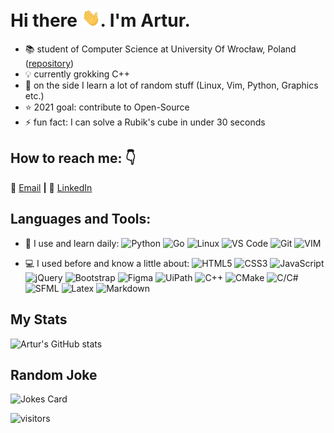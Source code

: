 
# Hi there <img src="https://raw.githubusercontent.com/arturJan4/arturJan4/master/wave.gif" width="30px">. I'm Artur.

- :books: student of Computer Science at University Of Wrocław, Poland ([repository](https://github.com/arturJan4/University))
- :bulb: currently grokking C++
- :snake: on the side I learn a lot of random stuff (Linux, Vim, Python, Graphics etc.)
- :star: 2021 goal: contribute to Open-Source
- ⚡ fun fact: I can solve a Rubik's cube in under 30 seconds 

## How to reach me: :point_down:
:email: [Email][email] **|** 
:office: [LinkedIn][linkedin]

[email]: mailto:arturjankowskigm@gmail.com
[linkedin]: http://linkedin.com/in/artur-jankowski-0a26231b4

## Languages and Tools:
- 🚀 I use and learn daily:
  ![Python](https://img.shields.io/badge/-Python-8fcfd1?style=plastic&logo=Python)
  ![Go](https://img.shields.io/badge/-Go-E34F26?style=plastic&logo=go&logoColor=white)
  ![Linux](https://img.shields.io/badge/Linux-black?style=plastic&logo=linux)
  ![VS Code](https://img.shields.io/badge/-VS%20Code-007ACC?style=plastic&logo=visual-studio-code)
  ![Git](https://img.shields.io/badge/-Git-black?style=plastic&logo=git)
  ![VIM](https://img.shields.io/badge/-VIM-E34F26?style=plastic&logo=vim)


- 💻 I used before and know a little about:
  ![HTML5](https://img.shields.io/badge/-HTML5-E34F26?style=plastic&logo=html5&logoColor=white)
  ![CSS3](https://img.shields.io/badge/-CSS3-1572B6?style=plastic&logo=css3)
  ![JavaScript](https://img.shields.io/badge/-JavaScript-black?style=plastic&logo=javascript)
  ![jQuery](https://img.shields.io/badge/Jquery%20-%230769AD.svg?&style=plastic&logo=jquery&logoColor=white)
  ![Bootstrap](https://img.shields.io/badge/Bootstrap%20-%23563D7C.svg?&style=plastic&logo=bootstrap&logoColor=white)
  ![Figma](https://img.shields.io/badge/Figma%20-%23F24E1E.svg?&style=plastic&logo=figma&logoColor=white)
  ![UiPath](https://img.shields.io/badge/-%23%20UiPath-black?style=plastic&logo=)
  ![C++](https://img.shields.io/badge/C%2B%2B-00599C?style=plastic&logo=c%2B%2B&logoColor=white)
  ![CMake](https://img.shields.io/badge/-CMake-black?style=plastic&logo=CMake&logoColor=white)
  ![C/C#](https://img.shields.io/badge/-C/C%23-E34F26?style=plastic&logo=c)
  ![SFML](https://img.shields.io/badge/-SFML-black?style=plastic&logo=SFML)
  ![Latex](https://img.shields.io/badge/Latex%20-%23008080.svg?&style=plastic&logo=latex&logoColor=white)
  ![Markdown](https://img.shields.io/badge/Markdown-%23000000.svg?&style=plastic&logo=markdown&logoColor=white)
  
## My Stats
![Artur's GitHub stats](https://github-readme-stats.vercel.app/api?username=arturJan4&show_icons=true&theme=radical&hide=issues,contribs&include_all_commits=true)

## Random Joke
![Jokes Card](https://readme-jokes.vercel.app/api?theme=vue-dark)

![visitors](https://visitor-badge.glitch.me/badge?page_id=arturJan4)

